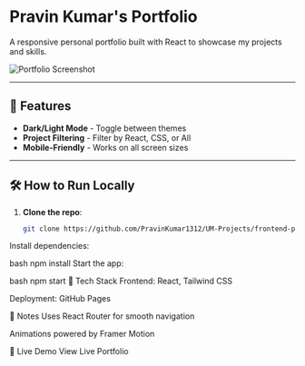 # Pravin Kumar's Portfolio  
A responsive personal portfolio built with React to showcase my projects and skills.  

![Portfolio Screenshot](./screenshot.png)  

---

## 🚀 Features  
- **Dark/Light Mode** - Toggle between themes  
- **Project Filtering** - Filter by React, CSS, or All  
- **Mobile-Friendly** - Works on all screen sizes  

---

## 🛠️ How to Run Locally  
1. **Clone the repo**:  
   ```bash
   git clone https://github.com/PravinKumar1312/UM-Projects/frontend-projects/portfolio

Install dependencies:

bash
npm install
Start the app:

bash
npm start
🌟 Tech Stack
Frontend: React, Tailwind CSS

Deployment: GitHub Pages

📝 Notes
Uses React Router for smooth navigation

Animations powered by Framer Motion

🔗 Live Demo
View Live Portfolio

